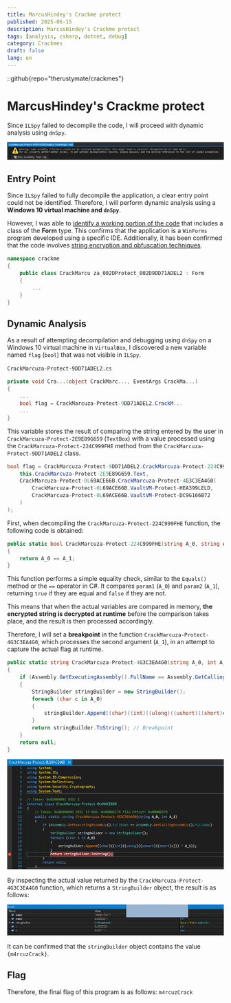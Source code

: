 ```yaml
---
title: MarcusHindey's Crackme protect
published: 2025-06-15
description: MarcusHindey's Crackme protect
tags: [analysis, csharp, dotnet, debug]
category: Crackmes
draft: false
lang: en
---
```


::github{repo="therustymate/crackmes"}

# MarcusHindey's Crackme protect

Since `ILSpy` failed to decompile the code, I will proceed with dynamic analysis using `dnSpy`.

![decompile_failed](./decompile_failed.png)

## Entry Point
Since `ILSpy` failed to fully decompile the application, a clear entry point could not be identified. Therefore, I will perform dynamic analysis using a **Windows 10 virtual machine and `dnSpy`**.

However, I was able to <u>identify a working portion of the code</u> that includes a class of the **Form** type. This confirms that the application is a `WinForms` program developed using a specific IDE. Additionally, it has been confirmed that the code involves <u>string encryption and obfuscation techniques</u>.

```cs
namespace crackme
{
    public class CrackMarcu za_002DProtect_002D9DD71ADEL2 : Form
    {
        ...
    }
}
```

## Dynamic Analysis
As a result of attempting decompilation and debugging using `dnSpy` on a Windows 10 virtual machine in `VirtualBox`, I discovered a new variable named `flag` (`bool`) that was not visible in `ILSpy`.

`CrackMarcuza-Protect-9DD71ADEL2.cs`
```cs
private void Cra...(object CrackMarc..., EventArgs CrackMa...)
{
    ...
    bool flag = CrackMarcuza-Protect-9DD71ADEL2.CrackM...
    ...
}
```

This variable stores the result of comparing the string entered by the user in `CrackMarcuza-Protect-2E9E89G659` (`TextBox`) with a value processed using the `CrackMarcuza-Protect-224C999FHE` method from the `CrackMarcuza-Protect-9DD71ADEL2` class.

```cs
bool flag = CrackMarcuza-Protect-9DD71ADEL2.CrackMarcuza-Protect-224C999FHE(
    this.CrackMarcuza-Protect-2E9E89G659.Text,
    CrackMarcuza-Protect-0L69ACE66B.CrackMarcuza-Protect-4G3C3EA4G0(
        CrackMarcuza-Protect-0L69ACE66B.VaultVM-Protect-HEA399LELD,
        CrackMarcuza-Protect-0L69ACE66B.VaultVM-Protect-DC9G166B72
    )
);
```

First, when decompiling the `CrackMarcuza-Protect-224C999FHE` function, the following code is obtained:
```cs
public static bool CrackMarcuza-Protect-224C999FHE(string A_0, string A_1)
{
    return A_0 == A_1;
}
```

This function performs a simple equality check, similar to the `Equals()` method or the `==` operator in C#. It compares `param1` (`A_0`) and `param2` (`A_1`), returning `true` if they are equal and `false` if they are not.

This means that when the actual variables are compared in memory, **the encrypted string is decrypted at runtime** before the comparison takes place, and the result is then processed accordingly.

Therefore, I will set a **breakpoint** in the function `CrackMarcuza-Protect-4G3C3EA4G0`, which processes the second argument (`A_1`), in an attempt to capture the actual flag at runtime.

```cs
public static string CrackMarcuza-Protect-4G3C3EA4G0(string A_0, int A_1)
{
    if (Assembly.GetExecutingAssembly().FullName == Assembly.GetCallingAssembly().FullName)
    {
        StringBuilder stringBuilder = new StringBuilder();
        foreach (char c in A_0)
        {
            stringBuilder.Append((char)((int)((ulong)((ushort)((short)c))) ^ A_1));
        }
        return stringBuilder.ToString(); // Breakpoint
    }
    return null;
}
```

![breakpoint](./breakpoint.png)

By inspecting the actual value returned by the `CrackMarcuza-Protect-4G3C3EA4G0` function, which returns a `StringBuilder` object, the result is as follows:

![debug_result](./debug_result.png)

It can be confirmed that the `stringBuilder` object contains the value `{m4rcuzCrack}`.

## Flag
Therefore, the final flag of this program is as follows: `m4rcuzCrack`